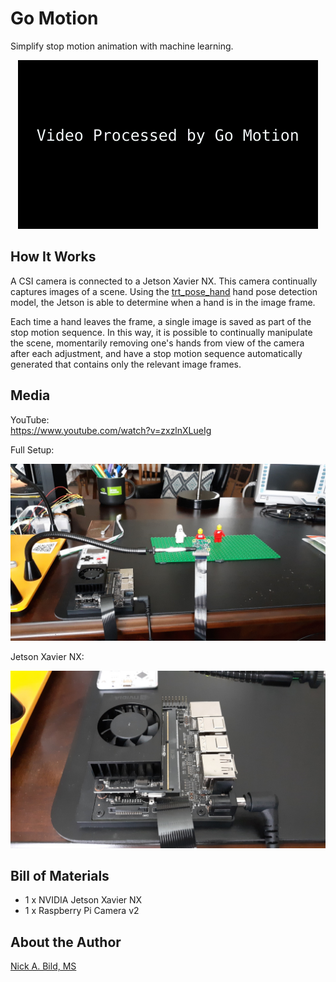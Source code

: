 # Go Motion

Simplify stop motion animation with machine learning.

<p align="center">
<img src="https://raw.githubusercontent.com/nickbild/go_motion/main/media/teaser.gif">
</p>

## How It Works

A CSI camera is connected to a Jetson Xavier NX.  This camera continually captures images of a scene.  Using the [trt_pose_hand](https://github.com/NVIDIA-AI-IOT/trt_pose_hand) hand pose detection model, the Jetson is able to determine when a hand is in the image frame.

Each time a hand leaves the frame, a single image is saved as part of the stop motion sequence.  In this way, it is possible to continually manipulate the scene, momentarily removing one's hands from view of the camera after each adjustment, and have a stop motion sequence automatically generated that contains only the relevant image frames.

## Media

YouTube:  
https://www.youtube.com/watch?v=zxzlnXLueIg

Full Setup:

![](https://raw.githubusercontent.com/nickbild/go_motion/main/media/full_setup_sm.jpg)

Jetson Xavier NX:

![](https://raw.githubusercontent.com/nickbild/go_motion/main/media/jetson_nx_sm.jpg)

## Bill of Materials

- 1 x NVIDIA Jetson Xavier NX
- 1 x Raspberry Pi Camera v2

## About the Author

[Nick A. Bild, MS](https://nickbild79.firebaseapp.com/#!/)
